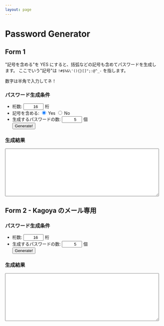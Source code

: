 ```yaml
---
layout: page
---
```


# Password Generator

## Form 1

"記号を含める"を YES にすると、括弧などの記号も含めてパスワードを生成します。
ここでいう"記号"は `!#$%&\'(){}[]";:@^_-` を指します。


数字は半角で入力してネ！

<form>
    <section>
        <h3>パスワード生成条件</h3>
        <ul>
            <li>
                桁数:
                <input type="number" id="digits" min="1" step="1" value="16" style="text-align:right;width:5em;" /> 桁
            </li>
            <li>
                記号を含める:
                <label><input type="radio" name="complex" value="1" checked="checked" /> Yes</label>
                <label><input type="radio" name="complex" value="0" /> No</label>
            </li>
            <li>
                生成するパスワードの数: <input type="number" id="count" value="5" min="1" step="1" style="text-align:right;width:5em;" /> 個                
            </li>
            <input type="button" value="Generate!" onclick="getPassword();" />
        </ul>
    </section>
    <section>
        <h3>生成結果</h3>
        <textarea rows="10" cols="20" id="result" style="width:100%;"></textarea>
    </section>
</form>
    
    
<script>
function getPassword() {
	var length = document.getElementById("digits").value;
    if (!length.match(/^[1-9][0-9]*$/)) {
        document.getElementById("result").value = "桁数を正しく入力してください。";
        return;
    }
    var count = document.getElementById("count").value;
    if (!count.match(/^[1-9][0-9]*$/)) {
        document.getElementById("result").value = "個数を正しく入力してください。";
        return;
    }

    var len = parseInt(length);
    var cnt = parseInt(count);
    
    var complexRadios = document.getElementsByName("complex");
    var complex;
    for (var i = 0; i < complexRadios.length; i++) {
        if (complexRadios[i].checked) {
            complex = i;
        }
    }
    var seed1 = '01234567890abcdefghijklmnopqrstuvwxyzABCDEFGHIJKLMNOPQRSTUVWXYZ';
    var seed2 = '!#$%&\'(){}[]";:@^_-';
    var seed = '';
    seed = (complex == 0) ? seed1 + seed2 : seed1;
    var pwd = '', pwds = '';
    var i = 0, j = 0;
    for (i = 0; i < cnt; i++) {
        pwd = '';
        for (j = 0; j < len; j++) {
            pwd += seed[Math.floor(Math.random() * seed.length)];
        }
        pwds += pwd + "\n";
    }
    document.getElementById("result").value = pwds;
}
</script>

## Form 2 - Kagoya のメール専用
<script>
    var SMALL_LETTERS = "abcdefthijklmnopqrstuvwxyz"
    var LARGE_LETTERS = "ABCDEFGHIJKLMNOPQRSTUVWXYZ"
    var NUMBER_LETTERS = "0123456789"
    var SPECIAL_LETTERS = "#%=-+:?_<>[]{}()^!,."
    var AVAILABLE_LETTERS =
        SMALL_LETTERS + LARGE_LETTERS + NUMBER_LETTERS + SPECIAL_LETTERS

    /**
     * a から z までの半角英小文字
     * A から Z までの半角英大文字
     * 0 から 9 までの半角数字
     * 一部の半角記号（#%=-+:?_<>[]{}()^!,.）
     * 16文字
     */
    function generate() {
        var index;
        var password;
        do {
            password = ""
            for (i = 0; i <= 15; ++i) {
                do {
                    index = Math.floor(Math.random() * AVAILABLE_LETTERS.length)
                } while (index == AVAILABLE_LETTERS.length)
                password += AVAILABLE_LETTERS[index]
            }
        } while (!isValidPassword(password))
        return password
    }

    function isValidPassword(password) {
        if (password.length != 16) return false
        if (Array.from(new Set(password.split(''))).length != 16) return false
	
        var charTypeArray = [
	    SMALL_LETTERS, LARGE_LETTERS, NUMBER_LETTERS, SPECIAL_LETTERS
	]
        char_type_loop: for (charTypeIndex in charTypeArray) {
	    var str = charTypeArray[charTypeIndex]
            var count = 0
            for (charIndex in str) {
	        var c = str[charIndex]
                if (password.includes(c)) {
                    if (++count == 2) {
		        break char_type_loop;
		    }
		}
            }
	    
            return false
        }

        return true
    }
    
function generatePassword() {
    var length = document.getElementById("password_length").value;
    if (!length.match(/^[1-9][0-9]*$/)) {
        document.getElementById("generated_password").value = "桁数を正しく入力してください。";
        return;
    }
    var count = document.getElementById("password_count").value;
    if (!count.match(/^[1-9][0-9]*$/)) {
        document.getElementById("generated_password").value = "個数を正しく入力してください。";
        return;
    }

    var len = parseInt(length);
    var cnt = parseInt(count);

    var pwds = '';
    for (i = 0; i < cnt; i++) {
        pwds += generate() + "\n";
    }
    document.getElementById("generated_password").value = pwds;
}
</script>

<form>
    <section>
        <h3>パスワード生成条件</h3>
        <ul>
            <li>
                桁数: <input type="number" id="password_length" min="1" step="1" value="16" style="text-align:right;width:5em;" /> 桁
            </li>
            <li>
                生成するパスワードの数: <input type="number" id="password_count" value="5" min="1" step="1" style="text-align:right; width:5em;" /> 個                
            </li>
            <input type="button" value="Generate!" onclick="generatePassword();" />
        </ul>
    </section>
    <section>
        <h3>生成結果</h3>
        <textarea rows="10" cols="20" id="generated_password" style="width:100%;"></textarea>
    </section>
</form>

